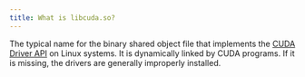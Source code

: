 ```yaml
---
title: What is libcuda.so?
---
```


The typical name for the binary shared object file that implements the
[CUDA Driver API](/host-software/cuda-driver-api) on Linux systems.
It is dynamically linked by CUDA programs. If it is missing, the drivers are
generally improperly installed.
